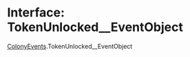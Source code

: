 # Interface: TokenUnlocked\_\_EventObject

[ColonyEvents](../modules/ColonyEvents.md).TokenUnlocked__EventObject
